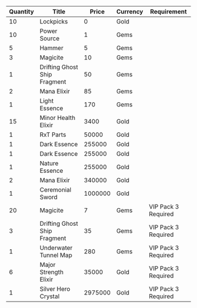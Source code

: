 | Quantity | Title | Price | Currency |  Requirement |
| -------- | ----- | ----- | -------- |  ----------- |
| 10 | Lockpicks | 0 | Gold |  |
| 10 | Power Source | 1 | Gems |  |
| 5 | Hammer | 5 | Gems |  |
| 3 | Magicite | 10 | Gems |  |
| 1 | Drifting Ghost Ship Fragment | 50 | Gems |  |
| 2 | Mana Elixir | 85 | Gems |  |
| 1 | Light Essence | 170 | Gems |  |
| 15 | Minor Health Elixir | 3400 | Gold |  |
| 1 | RxT Parts | 50000 | Gold |  |
| 1 | Dark Essence | 255000 | Gold |  |
| 1 | Dark Essence | 255000 | Gold |  |
| 1 | Nature Essence | 255000 | Gold |  |
| 2 | Mana Elixir | 340000 | Gold |  |
| 1 | Ceremonial Sword | 1000000 | Gold |  |
| 20 | Magicite | 7 | Gems | VIP Pack 3 Required |
| 3 | Drifting Ghost Ship Fragment | 35 | Gems | VIP Pack 3 Required |
| 1 | Underwater Tunnel Map | 280 | Gems | VIP Pack 3 Required |
| 6 | Major Strength Elixir | 35000 | Gold | VIP Pack 3 Required |
| 1 | Silver Hero Crystal | 2975000 | Gold | VIP Pack 3 Required |
